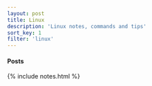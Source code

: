 ```yaml
---
layout: post
title: Linux
description: 'Linux notes, commands and tips'
sort_key: 1
filter: 'linux'
---
```


#### Posts

{% include notes.html %}
